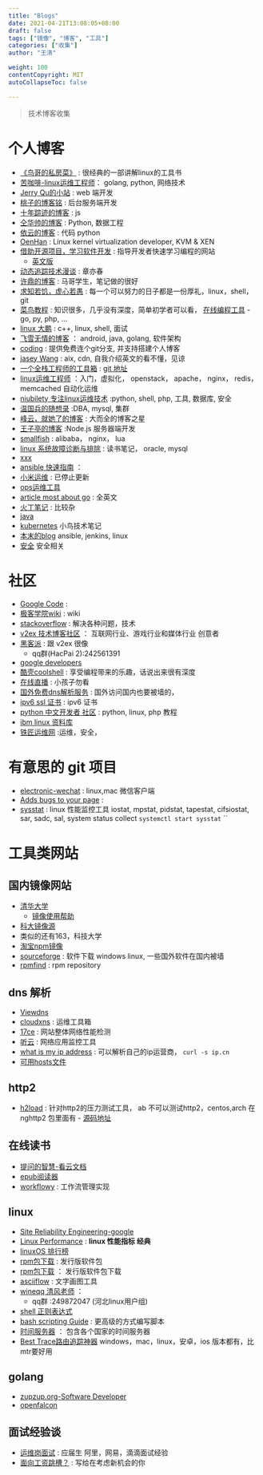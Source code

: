 ```yaml
---
title: "Blogs"
date: 2021-04-21T13:08:05+08:00
draft: false
tags: ["镜像", "博客", "工具"]
categories: ["收集"]
author: "王清"

weight: 100
contentCopyright: MIT
autoCollapseToc: false

---
```


>技术博客收集

# 个人博客

- [《鸟哥的私房菜》](http://linux.vbird.org/) : 很经典的一部讲解linux的工具书
- [苦咖啡-linux运维工程师](http://blog.kukafei520.net/)： golang, python, 网络技术
- [Jerry Qu的小站](https://imququ.com/) : web 端开发
- [桃子的博客铭](https://blog.taozj.org/) : 后台服务端开发
- [十年踪迹的博客](https://www.h5jun.com/) : js
- [仝华帅的博客](http://tonghs.com) : Python, 数据工程
- [依云的博客](https://blog.lilydjwg.me/) : 代码 python
- [OenHan](http://oenhan.com/) : Linux kernel virtualization developer, KVM & XEN
- [借助开源项目，学习软件开发](https://teamhost.gitbooks.io/learn-coding-with-open-source/zh/Start.html) : 指导开发者快速学习编程的网站
	- [英文版](https://www.queness.com/post/10709/8-useful-websites-to-learn-how-to-code-quickly)
- [动态追踪技术漫谈](https://openresty.org/posts/dynamic-tracing/) : 章亦春
- [许鼎的博客](http://xuding.blog.51cto.com/) : 马哥学生，笔记做的很好
- [求知若饥，虚心若愚](https://www.molloc.com/) : 每一个可以努力的日子都是一份厚礼，linux，shell，git
- [菜鸟教程](http://www.runoob.com/) : 知识很多，几乎没有深度，简单初学者可以看， [在线编程工具](https://c.runoob.com/) - go, py, php, ...
- [linux 大鹏](http://roclinux.cn) : c++, linux, shell, 面试
- [飞雪无情的博客](http://www.flysnow.org/) ： android, java, golang, 软件架构
- [coding](https://coding.net/user) : 提供免费连个git分支, 并支持搭建个人博客
- [jasey Wang](http://jaseywang.me/) : aix, cdn, 自我介绍英文的看不懂，见谅
- [一个全栈工程师的工具箱](http://toolbox.phodal.com/) : [git 地址](https://github.com/phodal/toolbox)
- [linux运维工程师](http://www.songyawei.cn/) ：入门，虚拟化， openstack， apache， nginx， redis， memcached 自动化运维
- [niubilety 专注linux运维技术](https://niubilety.com/) :python, shell, php, 工具, 数据库, 安全
- [温国兵的随想录](https://dbarobin.com) :DBA, mysql, 集群
- [峰云，就她了的博客](http://rfyiamcool.blog.51cto.com/) : 大而全的博客之星
- [王子亭的博客](https://jysperm.me/) :Node.js 服务器端开发
- [smallfish](http://chenxiaoyu.org) : alibaba， nginx， lua
- [linux 系统故障诊断与排除](http://www.cnblogs.com/rootq/articles/1161703.html) : 读书笔记， oracle, mysql
- [xxx](https://medium.com/netflix-techblog)
- [ansible 快速指南](https://linuxtoy.org/archives/hands-on-with-ansible.html) ：
- [小米运维](http://noops.me/) : 已停止更新 
- [ops运维工具](http://www.opstool.com/category/35)
- [article most about go](https://rakyll.org/) : 全英文
- [火丁笔记](https://huoding.com/) : 比较杂
- [java](http://ifeve.com/)
- [kubernetes](https://www.lijiaocn.com/) 小鸟技术笔记
- [本末的blog](http://blog.leanote.com/benmo) ansible, jenkins, linux
- [安全](https://cshihong.github.io/) 安全相关

# 社区

- [Google Code](https://code.google.com/) :
- [极客学院wiki](http://wiki.jikexueyuan.com/) : wiki
- [stackoverflow](https://stackoverflow.com/documentation) : 解决各种问题，技术
- [v2ex 技术博客社区](https://www.v2ex.com/) ： 互联网行业、游戏行业和媒体行业 创意者
- [黑客派](https://hacpai.com/) : 跟 v2ex 很像
	- qq群(HacPai 2):242561391
- [google developers](https://developers.google.com/)
- [酷壳coolshell](https://coolshell.cn/) : 享受编程带来的乐趣，话说出来很有深度
- [在线直播](https://xhamsterlive.com/lana_luu) : 小孩子勿看
- [国外免费dns解析服务](https://dns.he.net/) : 国外访问国内也要被墙的，
- [ipv6 ssl 证书](https://ipv6.he.net/) : ipv6 证书
- [python 中文开发者 社区](http://www.pythontab.com/) : python, linux, php 教程
- [ibm linux 资料库](https://www.ibm.com/developerworks/cn/views/linux/libraryview.jsp)
- [铁匠运维网](http://www.tiejiang.org/) :运维，安全，

# 有意思的 git 项目

- [electronic-wechat](https://github.com/geeeeeeeeek/electronic-wechat) : linux,mac 微信客户端
- [Adds bugs to your page](https://github.com/Auz/Bug) :
- [sysstat](https://github.com/sysstat/sysstat) : linux 性能监控工具 iostat, mpstat, pidstat, tapestat, cifsiostat, sar, sadc, sal, system status collect `systemctl start sysstat`
``

# 工具类网站

## 国内镜像网站

- [清华大学](https://mirrors.tuna.tsinghua.edu.cn/)
	- [镜像使用帮助](https://mirrors.tuna.tsinghua.edu.cn/help/AOSP/)
- [科大镜像源](http://centos.ustc.edu.cn/)
- 类似的还有163，科技大学
- [淘宝npm镜像](http://npm.taobao.org/)
- [sourceforge](https://sourceforge.net/) : 软件下载 windows linux, 一些国外软件在国内被墙
- [rpmfind](https://rpmfind.net/linux/RPM/index.html) : rpm repository

## dns 解析

- [Viewdns](http://viewdns.info/dnsrecord/)
- [cloudxns](http://tools.cloudxns.net/Index/Mdig) : 运维工具箱
- [17ce](https://www.17ce.com/) : 网站整体网络性能检测
- [听云](https://account.tingyun.com) : 网络应用监控工具
- [what is my ip address](http://ifconfig.me/) : 可以解析自己的ip运营商， `curl -s ip.cn`
- [可用hosts文件](https://github.com/racaljk/hosts)

## http2

- [h2load](http://www.nghttp2.org/documentation/h2load-howto.html) : 针对http2的压力测试工具， ab 不可以测试http2，centos,arch 在 nghttp2 包里面有 - [源码地址](https://github.com/nghttp2/nghttp2/releases)


## 在线读书

- [提问的智慧-看云文档](https://www.kancloud.cn/kancloud/smart-questions/145097)
- [epub阅读器](http://neat-reader.cn/#/)
- [workflowy](https://workflowy.com/?show_tutorial) : 工作流管理实现

## linux

- [Site Reliability Engineering-google](https://landing.google.com/sre/book/index.html)
- [Linux Performance](http://www.brendangregg.com/linuxperf.html) : **linux 性能指标 经典**
- [linuxOS 排行榜](http://distrowatch.com/dwres.php?resource=popularity)
- [rpm包下载](http://rpms.famillecollet.com/) : 发行版软件包
- [rpm包下载](https://pkgs.org/) ： 发行版软件包下载
- [asciiflow](http://asciiflow.com/) : 文字画图工具
- [wineqq 清风老师](https://phpcj.org/wineqq/) ：
	- qq群 :249872047 (河北linux用户组)
- [shell 正则表达式](http://man.linuxde.net/docs/shell_regex.html)
- [bash scripting Guide](https://linux.die.net/abs-guide/) : 更高级的方式编写脚本
- [时间服务器](http://www.pool.ntp.org/zone/cn) ： 包含各个国家的时间服务器
- [Best Trace路由追踪神器](https://www.ipip.net/product/client.html) windows，mac，linux，安卓，ios 版本都有，比mtr要好用

## golang

- [zupzup.org-Software Developer](https://zupzup.org/)
- [openfalcon](http://book.open-falcon.org/zh_0_2/)


## 面试经验谈

- [运维岗面试](https://zhuanlan.zhihu.com/p/29101574) : 应届生 阿里，网易，滴滴面试经验
- [面向工资跳槽？](https://mp.weixin.qq.com/s/Zz39fqlx5GoFzTX4B67tnQ) : 写给在考虑新机会的你